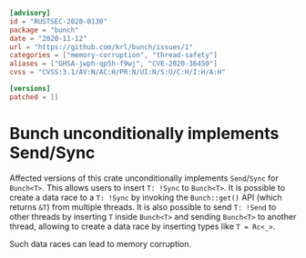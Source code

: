 ```toml
[advisory]
id = "RUSTSEC-2020-0130"
package = "bunch"
date = "2020-11-12"
url = "https://github.com/krl/bunch/issues/1"
categories = ["memory-corruption", "thread-safety"]
aliases = ["GHSA-jwph-qp5h-f9wj", "CVE-2020-36450"]
cvss = "CVSS:3.1/AV:N/AC:H/PR:N/UI:N/S:U/C:H/I:H/A:H"

[versions]
patched = []
```

# Bunch<T> unconditionally implements Send/Sync

Affected versions of this crate unconditionally implements `Send`/`Sync` for `Bunch<T>`.
This allows users to insert `T: !Sync` to `Bunch<T>`. It is possible to create a data race to a `T: !Sync` by invoking the `Bunch::get()` API (which returns `&T`) from multiple threads. It is also possible to send `T: !Send` to other threads by inserting `T` inside `Bunch<T>` and sending `Bunch<T>` to another thread, allowing to create a data race by inserting types like `T = Rc<_>`.

Such data races can lead to memory corruption.
